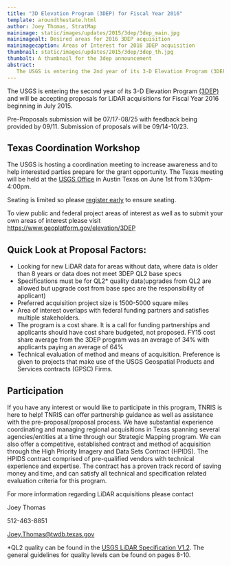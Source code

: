 ```yaml
---
title: "3D Elevation Program (3DEP) for Fiscal Year 2016"
template: aroundthestate.html
author: Joey Thomas, StratMap
mainimage: static/images/updates/2015/3dep/3dep_main.jpg
mainimagealt: Desired areas for 2016 3DEP acquisition
mainimagecaption: Areas of Interest for 2016 3DEP acquisition
thumbnail: static/images/updates/2015/3dep/3dep_th.jpg
thumbalt: A thumbnail for the 3dep announcement
abstract:
   The USGS is entering the 2nd year of its 3-D Elevation Program (3DEP) and is accepting proposals for LiDAR acquisitions for Fiscal Year 2016.
---
```


The USGS is entering the second year of its 3-D Elevation Program [(3DEP)](http://nationalmap.gov/3DEP/) and will be accepting proposals for LiDAR acquisitions for Fiscal Year 2016 beginning in July 2015.

Pre-Proposals submission will be 07/17-08/25 with feedback being provided by 09/11. Submission of proposals will be 09/14-10/23. 

## Texas Coordination Workshop

The USGS is hosting a coordination meeting to increase awareness and to help interested parties prepare for the grant opportunity. The Texas meeting will be held at the [USGS Office](https://goo.gl/maps/xOqL6) in Austin Texas on June 1st from 1:30pm-4:00pm. 

Seating is limited so please [register early](http://goo.gl/forms/xyvQqEWjDG) to ensure seating. 

To view public and federal project areas of interest as well as to submit your own areas of interest please visit https://www.geoplatform.gov/elevation/3DEP

## Quick Look at Proposal Factors:
 - Looking for new LiDAR data for areas without data, where data is older than 8 years  or data does not meet 3DEP QL2 base specs
 - Specifications must be for QL2* quality data(upgrades from QL2 are allowed but upgrade cost from base spec are the responsibility of applicant)
 - Preferred  acquisition project size is 1500-5000 square miles
 - Area of interest overlaps with federal funding partners and satisfies multiple stakeholders.
 - The program is a cost share.  It is a call for funding partnerships and applicants should have cost share budgeted, not proposed.  FY15 cost share average from the 3DEP program  was  an average of 34%  with applicants paying an average of  64% 
 - Technical evaluation of method and means of acquisition. Preference is given to projects that make use of the USGS Geospatial Products and Services contracts (GPSC) Firms.

## Participation
If you have any interest or would like to participate in this program, TNRIS is here to help! TNRIS can offer partnership guidance as well as assistance with the pre-proposal/proposal process. We have substantial experience coordinating and managing regional acquisitions in Texas spanning several agencies/entities at a time through our Strategic Mapping program. We can also offer a competitive, established contract and method of acquisition through the High Priority Imagery and Data Sets Contract (HPIDS). The HPIDS contract comprised of pre-qualified vendors with technical experience and expertise. The contract has a proven track record of saving money and time, and can satisfy all technical and specification related evaluation criteria for this program.  

For more information regarding LiDAR acquisitions please contact 

Joey Thomas

512-463-8851

Joey.Thomas@twdb.texas.gov


*QL2 quality can be found in the [USGS LiDAR Specification V1.2](http://pubs.usgs.gov/tm/11b4/pdf/tm11-B4.pdf).  The general guidelines for quality levels can be found on pages 8-10. 

